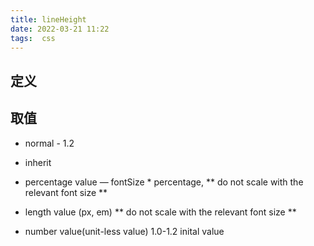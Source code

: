 ```yaml
---
title: lineHeight
date: 2022-03-21 11:22
tags:  css 
---
```

## 定义 

## 取值
- normal - 1.2
- inherit
- percentage value — fontSize \* percentage,  ** do not scale with the relevant font size **
- length value (px, em) ** do not scale with the relevant font size **

- number value(unit-less value) 1.0-1.2 inital value